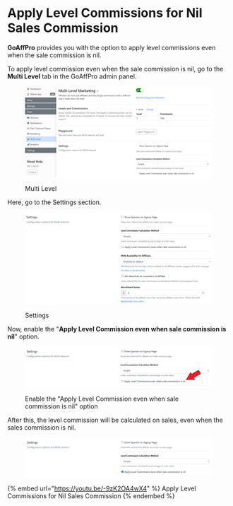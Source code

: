# Apply Level Commissions for Nil Sales Commission

**GoAffPro** provides you with the option to apply level commissions even when the sale commission is nil.

To apply level commission even when the sale commission is nil, go to the **Multi Level** tab in the GoAffPro admin panel.

<figure><img src="../../.gitbook/assets/image (3577).png" alt=""><figcaption><p>Multi Level</p></figcaption></figure>

Here, go to the Settings section.

<figure><img src="../../.gitbook/assets/image (771).png" alt=""><figcaption><p>Settings</p></figcaption></figure>

Now, enable the "**Apply Level Commission even when sale commission is nil**" option.

<figure><img src="../../.gitbook/assets/Screenshot 2022-11-07 134333.png" alt=""><figcaption><p>Enable the "Apply Level Commission even when sale commission is nil" option</p></figcaption></figure>

After this, the level commission will be calculated on sales, even when the sales commission is nil.

<figure><img src="../../.gitbook/assets/image (1100).png" alt=""><figcaption></figcaption></figure>

{% embed url="https://youtu.be/-9zK2OA4wX4" %}
Apply Level Commissions for Nil Sales Commission
{% endembed %}
